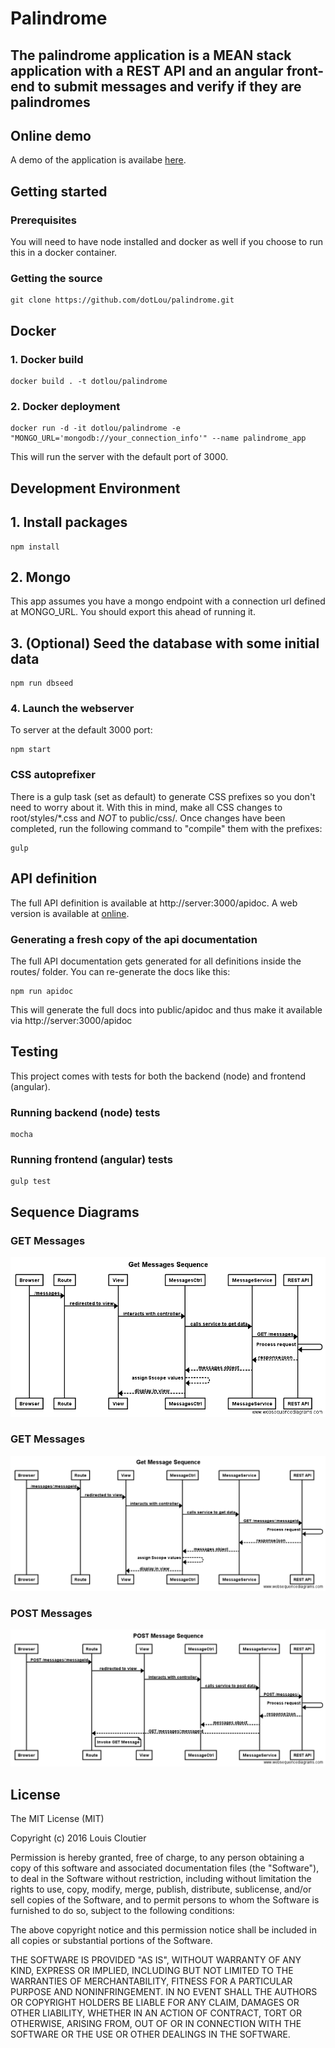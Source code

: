 # Palindrome
The palindrome application is a MEAN stack application with a REST API and an angular front-end to submit messages and verify if they are palindromes
---

## Online demo
A demo of the application is availabe [here](http://54.210.218.167/).
## Getting started

### Prerequisites
You will need to have node installed and docker as well if you choose to run this in a docker container.

### Getting the source
```
git clone https://github.com/dotLou/palindrome.git
```
## Docker
### 1. Docker build
```
docker build . -t dotlou/palindrome
```
### 2. Docker deployment
```
docker run -d -it dotlou/palindrome -e "MONGO_URL='mongodb://your_connection_info'" --name palindrome_app
```
This will run the server with the default port of 3000.

## Development Environment
## 1. Install packages
```
npm install
```
## 2. Mongo
This app assumes you have a mongo endpoint with a connection url defined at MONGO_URL. You should export this ahead of running it.
## 3. (Optional) Seed the database with some initial data
```
npm run dbseed
```
### 4. Launch the webserver
To server at the default 3000 port:
```
npm start
```

### CSS autoprefixer
There is a gulp task (set as default) to generate CSS prefixes so you don't need to worry about it. With this in mind, make all CSS changes to root/styles/\*.css and *_NOT_* to public/css/.
Once changes have been completed, run the following command to "compile" them with the prefixes:
```
gulp
```

## API definition
The full API definition is available at http://server:3000/apidoc. A web version is available at [online](http://54.210.218.167/apidoc/).

### Generating a fresh copy of the api documentation
The full API documentation gets generated for all definitions inside the routes/ folder. You can re-generate the docs like this:
```
npm run apidoc
```
This will generate the full docs into public/apidoc and thus make it available via http://server:3000/apidoc

## Testing
This project comes with tests for both the backend (node) and frontend (angular).

### Running backend (node) tests
```
mocha
```
### Running frontend (angular) tests
```
gulp test
```

## Sequence Diagrams
### GET Messages
![Get Messages Sequence image](./doc/images/get_messages_sequence.png)
### GET Messages
![Get Message Sequence image](./doc/images/get_message_sequence.png)
### POST Messages
![POST Message Sequence image](./doc/images/post_message_sequence.png)
## License
The MIT License (MIT)

Copyright (c) 2016 Louis Cloutier

Permission is hereby granted, free of charge, to any person obtaining a copy
of this software and associated documentation files (the "Software"), to deal
in the Software without restriction, including without limitation the rights
to use, copy, modify, merge, publish, distribute, sublicense, and/or sell
copies of the Software, and to permit persons to whom the Software is
furnished to do so, subject to the following conditions:

The above copyright notice and this permission notice shall be included in all
copies or substantial portions of the Software.

THE SOFTWARE IS PROVIDED "AS IS", WITHOUT WARRANTY OF ANY KIND, EXPRESS OR
IMPLIED, INCLUDING BUT NOT LIMITED TO THE WARRANTIES OF MERCHANTABILITY,
FITNESS FOR A PARTICULAR PURPOSE AND NONINFRINGEMENT. IN NO EVENT SHALL THE
AUTHORS OR COPYRIGHT HOLDERS BE LIABLE FOR ANY CLAIM, DAMAGES OR OTHER
LIABILITY, WHETHER IN AN ACTION OF CONTRACT, TORT OR OTHERWISE, ARISING FROM,
OUT OF OR IN CONNECTION WITH THE SOFTWARE OR THE USE OR OTHER DEALINGS IN THE
SOFTWARE.